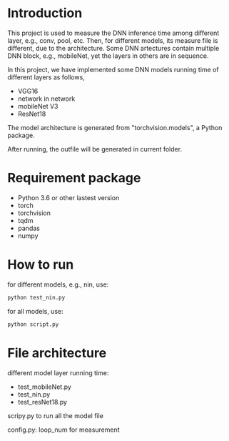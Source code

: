 # Introduction
This project is used to measure the DNN inference time among different layer, e.g., conv, pool, etc.
Then, for different models, its measure file is different, due to the architecture.
Some DNN artectures contain multiple DNN block, e.g., mobileNet, yet the layers in others are in sequence.

In this project, we have implemented some DNN models running time of different layers as follows,
* VGG16
* network in network
* mobileNet V3
* ResNet18

The model architecture is generated from "torchvision.models", a Python package.

After running, the outfile will be generated in current folder.

# Requirement package
* Python 3.6 or other lastest version
* torch
* torchvision
* tqdm
* pandas
* numpy

# How to run
for different models, e.g., nin, use:
```python
python test_nin.py
```

for all models, use:
```python
python script.py
```

# File architecture

different model layer running time:
* test_mobileNet.py
* test_nin.py
* test_resNet18.py

scripy.py to run all the model file

config.py: loop_num for measurement